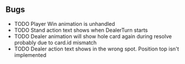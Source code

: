 ## Bugs

- TODO Player Win animation is unhandled
- TODO Stand action text shows when DealerTurn starts
- TODO Dealer animation will show hole card again during resolve probably due to card.id mismatch
- TODO Dealer action text shows in the wrong spot. Position top isn't implemented

